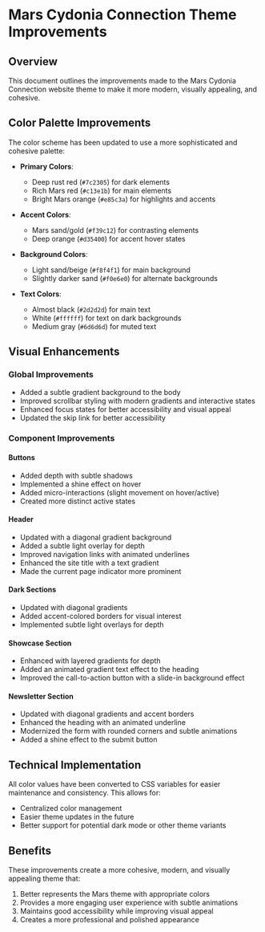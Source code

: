 # Mars Cydonia Connection Theme Improvements

## Overview

This document outlines the improvements made to the Mars Cydonia Connection website theme to make it more modern,
visually appealing, and cohesive.

## Color Palette Improvements

The color scheme has been updated to use a more sophisticated and cohesive palette:

- **Primary Colors**:
    - Deep rust red (`#7c2305`) for dark elements
    - Rich Mars red (`#c13e1b`) for main elements
    - Bright Mars orange (`#e85c3a`) for highlights and accents

- **Accent Colors**:
    - Mars sand/gold (`#f39c12`) for contrasting elements
    - Deep orange (`#d35400`) for accent hover states

- **Background Colors**:
    - Light sand/beige (`#f8f4f1`) for main background
    - Slightly darker sand (`#f0e6e0`) for alternate backgrounds

- **Text Colors**:
    - Almost black (`#2d2d2d`) for main text
    - White (`#ffffff`) for text on dark backgrounds
    - Medium gray (`#6d6d6d`) for muted text

## Visual Enhancements

### Global Improvements

- Added a subtle gradient background to the body
- Improved scrollbar styling with modern gradients and interactive states
- Enhanced focus states for better accessibility and visual appeal
- Updated the skip link for better accessibility

### Component Improvements

#### Buttons

- Added depth with subtle shadows
- Implemented a shine effect on hover
- Added micro-interactions (slight movement on hover/active)
- Created more distinct active states

#### Header

- Updated with a diagonal gradient background
- Added a subtle light overlay for depth
- Improved navigation links with animated underlines
- Enhanced the site title with a text gradient
- Made the current page indicator more prominent

#### Dark Sections

- Updated with diagonal gradients
- Added accent-colored borders for visual interest
- Implemented subtle light overlays for depth

#### Showcase Section

- Enhanced with layered gradients for depth
- Added an animated gradient text effect to the heading
- Improved the call-to-action button with a slide-in background effect

#### Newsletter Section

- Updated with diagonal gradients and accent borders
- Enhanced the heading with an animated underline
- Modernized the form with rounded corners and subtle animations
- Added a shine effect to the submit button

## Technical Implementation

All color values have been converted to CSS variables for easier maintenance and consistency. This allows for:

- Centralized color management
- Easier theme updates in the future
- Better support for potential dark mode or other theme variants

## Benefits

These improvements create a more cohesive, modern, and visually appealing theme that:

1. Better represents the Mars theme with appropriate colors
2. Provides a more engaging user experience with subtle animations
3. Maintains good accessibility while improving visual appeal
4. Creates a more professional and polished appearance
